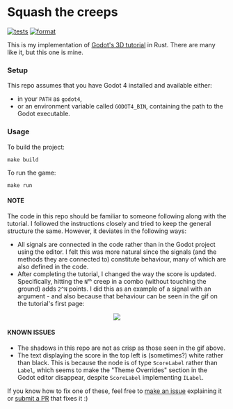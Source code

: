 # Squash the creeps

[![tests](https://github.com/keeeal/squash-the-creeps/actions/workflows/tests.yaml/badge.svg)](https://github.com/keeeal/squash-the-creeps/actions/workflows/tests.yaml)
[![format](https://github.com/keeeal/squash-the-creeps/actions/workflows/format.yaml/badge.svg)](https://github.com/keeeal/squash-the-creeps/actions/workflows/format.yaml)

This is my implementation of [Godot's 3D tutorial](https://docs.godotengine.org/en/stable/getting_started/first_3d_game/index.html#) in Rust. There are many like it, but this one is mine.

### Setup

This repo assumes that you have Godot 4 installed and available either:

- in your `PATH` as `godot4`,
- or an environment variable called `GODOT4_BIN`, containing the path to the Godot executable.

### Usage

To build the project:

```
make build
```

To run the game:

```
make run
```

#### NOTE

The code in this repo should be familiar to someone following along with the tutorial. I followed the instructions closely and tried to keep the general structure the same. However, it deviates in the following ways:
- All signals are connected in the code rather than in the Godot project using the editor. I felt this was more natural since the signals (and the methods they are connected to) constitute behaviour, many of which are also defined in the code.
- After completing the tutorial, I changed the way the score is updated. Specifically, hitting the `N`ᵗʰ creep in a combo (without touching the ground) adds `2^N` points. I did this as an example of a signal with an argument - and also because that behaviour can be seen in the gif on the tutorial's first page:

<p align="center"><img src="https://docs.godotengine.org/en/stable/_images/squash-the-creeps-final.gif" /></p>

#### KNOWN ISSUES

- The shadows in this repo are not as crisp as those seen in the gif above.
- The text displaying the score in the top left is (sometimes?) white rather than black. This is because the node is of type `ScoreLabel` rather than `Label`, which seems to make the "Theme Overrides" section in the Godot editor disappear, despite `ScoreLabel` implementing `ILabel`.

If you know how to fix one of these, feel free to [make an issue](https://github.com/keeeal/squash-the-creeps/issues) explaining it or [submit a PR](https://github.com/keeeal/squash-the-creeps/pulls) that fixes it :)

